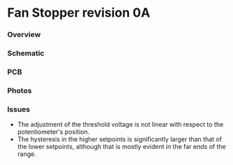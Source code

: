 # Fan Stopper revision 0A

### Overview

### Schematic

### PCB

### Photos

### Issues

+ The adjustment of the threshold voltage is not linear with respect to the potentiometer's position.
+ The hysteresis in the higher setpoints is significantly larger than that of the lower setpoints, although that is mostly evident in the far ends of the range.
